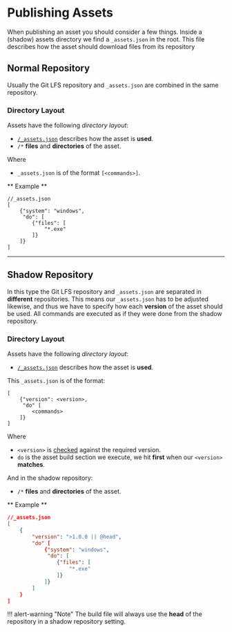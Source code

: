 # Publishing Assets
When publishing an asset you should consider a few things. Inside a (shadow) assets directory we find a `_assets.json` in the root. This file
describes how the asset should download files from its repository

## Normal Repository
Usually the Git LFS repository and `_assets.json` are combined in the same repository.

### Directory Layout
Assets have the following *directory layout*:

 * [`/_assets.json`](_assets) describes how the asset is **used**.
 * `/*` **files** and **directories** of the asset.

Where  

* `_assets.json` is of the format `[<commands>]`.


** Example **
```
//_assets.json
[
    {"system": "windows",
     "do": [
        {"files": [
            "*.exe"
        ]}
    ]}
]
```

----

## Shadow Repository
In this type the Git LFS repository and `_assets.json` are separated in **different** repositories.
This means our `_assets.json` has to be adjusted likewise, and thus we have to specify how
each **version** of the asset should be used. All commands are executed as if they
were done from the shadow repository.

### Directory Layout
Assets have the following *directory layout*:

 * [`/_assets.json`](_assets) describes how the asset is **used**.

This `_assets.json` is of the format:

```
[
    {"version": <version>,
     "do" [
        <commands>
    ]}
]
```
Where  

* `<version>` is [checked](../packages/general/versions) against the required version.
* `do` is the asset build section we execute, we hit **first** when our `<version>` **matches**.

And in the shadow repository:

 * `/*` **files** and **directories** of the asset.

** Example **
```json
//_assets.json
[
    {
        "version": ">1.0.0 || @head",
        "do" [
            {"system": "windows",
             "do": [
                {"files": [
                    "*.exe"
                ]}
            ]}
        ]
    }
]
```

!!! alert-warning "Note"
    The build file will always use the **head** of the repository in a shadow repository setting.
